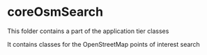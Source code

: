 # coreOsmSearch

This folder contains a part of the application tier classes

It contains classes for the OpenStreetMap points of interest search
